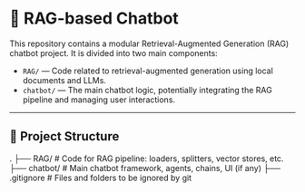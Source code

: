 # 🧠 RAG-based Chatbot

This repository contains a modular Retrieval-Augmented Generation (RAG) chatbot project. It is divided into two main components:

- `RAG/` — Code related to retrieval-augmented generation using local documents and LLMs.
- `chatbot/` — The main chatbot logic, potentially integrating the RAG pipeline and managing user interactions.

---

## 📁 Project Structure
.
├── RAG/              # Code for RAG pipeline: loaders, splitters, vector stores, etc.
├── chatbot/          # Main chatbot framework, agents, chains, UI (if any)
├── .gitignore        # Files and folders to be ignored by git
